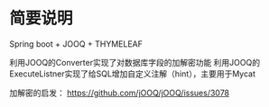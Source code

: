 # 简要说明
Spring boot + JOOQ + THYMELEAF

利用JOOQ的Converter实现了对数据库字段的加解密功能
利用JOOQ的ExecuteListner实现了给SQL增加自定义注解（hint），主要用于Mycat

加解密的启发： https://github.com/jOOQ/jOOQ/issues/3078
